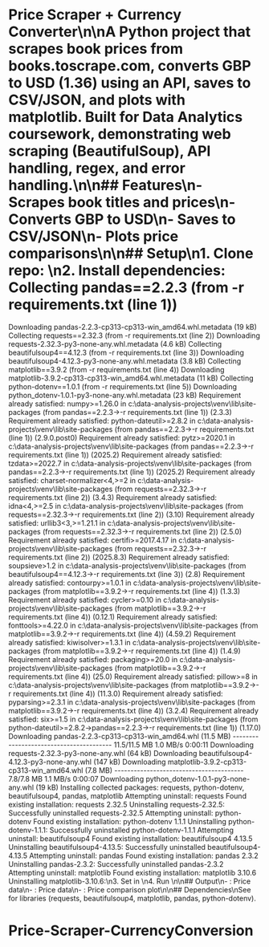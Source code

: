 # Price Scraper + Currency Converter\n\nA Python project that scrapes book prices from books.toscrape.com, converts GBP to USD (1.36) using an API, saves to CSV/JSON, and plots with matplotlib. Built for Data Analytics coursework, demonstrating web scraping (BeautifulSoup), API handling, regex, and error handling.\n\n## Features\n- Scrapes book titles and prices\n- Converts GBP to USD\n- Saves to CSV/JSON\n- Plots price comparisons\n\n## Setup\n1. Clone repo: \n2. Install dependencies: Collecting pandas==2.2.3 (from -r requirements.txt (line 1))
  Downloading pandas-2.2.3-cp313-cp313-win_amd64.whl.metadata (19 kB)
Collecting requests==2.32.3 (from -r requirements.txt (line 2))
  Downloading requests-2.32.3-py3-none-any.whl.metadata (4.6 kB)
Collecting beautifulsoup4==4.12.3 (from -r requirements.txt (line 3))
  Downloading beautifulsoup4-4.12.3-py3-none-any.whl.metadata (3.8 kB)
Collecting matplotlib==3.9.2 (from -r requirements.txt (line 4))
  Downloading matplotlib-3.9.2-cp313-cp313-win_amd64.whl.metadata (11 kB)
Collecting python-dotenv==1.0.1 (from -r requirements.txt (line 5))
  Downloading python_dotenv-1.0.1-py3-none-any.whl.metadata (23 kB)
Requirement already satisfied: numpy>=1.26.0 in c:\data-analysis-projects\venv\lib\site-packages (from pandas==2.2.3->-r requirements.txt (line 1)) (2.3.3)
Requirement already satisfied: python-dateutil>=2.8.2 in c:\data-analysis-projects\venv\lib\site-packages (from pandas==2.2.3->-r requirements.txt (line 1)) (2.9.0.post0)
Requirement already satisfied: pytz>=2020.1 in c:\data-analysis-projects\venv\lib\site-packages (from pandas==2.2.3->-r requirements.txt (line 1)) (2025.2)
Requirement already satisfied: tzdata>=2022.7 in c:\data-analysis-projects\venv\lib\site-packages (from pandas==2.2.3->-r requirements.txt (line 1)) (2025.2)
Requirement already satisfied: charset-normalizer<4,>=2 in c:\data-analysis-projects\venv\lib\site-packages (from requests==2.32.3->-r requirements.txt (line 2)) (3.4.3)
Requirement already satisfied: idna<4,>=2.5 in c:\data-analysis-projects\venv\lib\site-packages (from requests==2.32.3->-r requirements.txt (line 2)) (3.10)
Requirement already satisfied: urllib3<3,>=1.21.1 in c:\data-analysis-projects\venv\lib\site-packages (from requests==2.32.3->-r requirements.txt (line 2)) (2.5.0)
Requirement already satisfied: certifi>=2017.4.17 in c:\data-analysis-projects\venv\lib\site-packages (from requests==2.32.3->-r requirements.txt (line 2)) (2025.8.3)
Requirement already satisfied: soupsieve>1.2 in c:\data-analysis-projects\venv\lib\site-packages (from beautifulsoup4==4.12.3->-r requirements.txt (line 3)) (2.8)
Requirement already satisfied: contourpy>=1.0.1 in c:\data-analysis-projects\venv\lib\site-packages (from matplotlib==3.9.2->-r requirements.txt (line 4)) (1.3.3)
Requirement already satisfied: cycler>=0.10 in c:\data-analysis-projects\venv\lib\site-packages (from matplotlib==3.9.2->-r requirements.txt (line 4)) (0.12.1)
Requirement already satisfied: fonttools>=4.22.0 in c:\data-analysis-projects\venv\lib\site-packages (from matplotlib==3.9.2->-r requirements.txt (line 4)) (4.59.2)
Requirement already satisfied: kiwisolver>=1.3.1 in c:\data-analysis-projects\venv\lib\site-packages (from matplotlib==3.9.2->-r requirements.txt (line 4)) (1.4.9)
Requirement already satisfied: packaging>=20.0 in c:\data-analysis-projects\venv\lib\site-packages (from matplotlib==3.9.2->-r requirements.txt (line 4)) (25.0)
Requirement already satisfied: pillow>=8 in c:\data-analysis-projects\venv\lib\site-packages (from matplotlib==3.9.2->-r requirements.txt (line 4)) (11.3.0)
Requirement already satisfied: pyparsing>=2.3.1 in c:\data-analysis-projects\venv\lib\site-packages (from matplotlib==3.9.2->-r requirements.txt (line 4)) (3.2.4)
Requirement already satisfied: six>=1.5 in c:\data-analysis-projects\venv\lib\site-packages (from python-dateutil>=2.8.2->pandas==2.2.3->-r requirements.txt (line 1)) (1.17.0)
Downloading pandas-2.2.3-cp313-cp313-win_amd64.whl (11.5 MB)
   ---------------------------------------- 11.5/11.5 MB 1.0 MB/s  0:00:11
Downloading requests-2.32.3-py3-none-any.whl (64 kB)
Downloading beautifulsoup4-4.12.3-py3-none-any.whl (147 kB)
Downloading matplotlib-3.9.2-cp313-cp313-win_amd64.whl (7.8 MB)
   ---------------------------------------- 7.8/7.8 MB 1.1 MB/s  0:00:07
Downloading python_dotenv-1.0.1-py3-none-any.whl (19 kB)
Installing collected packages: requests, python-dotenv, beautifulsoup4, pandas, matplotlib
  Attempting uninstall: requests
    Found existing installation: requests 2.32.5
    Uninstalling requests-2.32.5:
      Successfully uninstalled requests-2.32.5
  Attempting uninstall: python-dotenv
    Found existing installation: python-dotenv 1.1.1
    Uninstalling python-dotenv-1.1.1:
      Successfully uninstalled python-dotenv-1.1.1
  Attempting uninstall: beautifulsoup4
    Found existing installation: beautifulsoup4 4.13.5
    Uninstalling beautifulsoup4-4.13.5:
      Successfully uninstalled beautifulsoup4-4.13.5
  Attempting uninstall: pandas
    Found existing installation: pandas 2.3.2
    Uninstalling pandas-2.3.2:
      Successfully uninstalled pandas-2.3.2
  Attempting uninstall: matplotlib
    Found existing installation: matplotlib 3.10.6
    Uninstalling matplotlib-3.10.6:\n3. Set  in \n4. Run \n\n## Output\n- : Price data\n- : Price data\n- : Price comparison plot\n\n## Dependencies\nSee  for libraries (requests, beautifulsoup4, matplotlib, pandas, python-dotenv).
# Price-Scraper-CurrencyConversion
